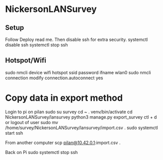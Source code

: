 # NickersonLANSurvey

## Setup
Follow Deploy read me.
Then disable ssh for extra security.
systemctl disable ssh
systemctl stop ssh

## Hotspot/Wifi
sudo nmcli device wifi hotspot ssid <hotspot name> password <hotspot password> ifname wlan0
sudo nmcli connection modify <hotspot UUID> connection.autoconnect yes

# Copy data in export method
Login to pi on pilan
sudo su survey
cd ~
. venv/bin/activate
cd NickersonLANSurvey/lansurvey
python3 manage.py export_survey
ctl + d or logout of user
sudo mv /home/survey/NickersonLANSurvey/lansurvey/import.csv .
sudo systemctl start ssh

From another computer
scp pilan@10.42.0.1:import.csv .

Back on Pi
sudo systemctl stop ssh
